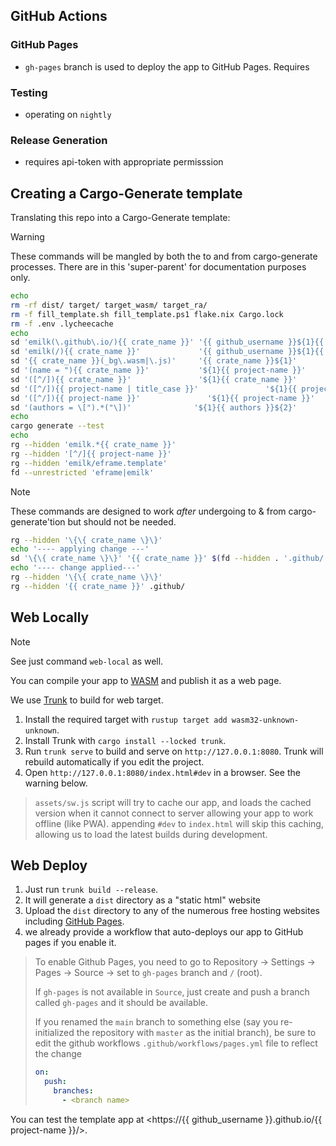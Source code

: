 ## GitHub Actions

### GitHub Pages
- `gh-pages` branch is used to deploy the app to GitHub Pages.  Requires

### Testing
- operating on `nightly`

### Release Generation
- requires api-token with appropriate permisssion

## Creating a Cargo-Generate template

Translating this repo into a Cargo-Generate template:

> [!WARNING]
> These commands will be mangled by both the to and from cargo-generate processes.
> There are in this 'super-parent' for documentation purposes only.
```zsh
echo
rm -rf dist/ target/ target_wasm/ target_ra/ 
rm -f fill_template.sh fill_template.ps1 flake.nix Cargo.lock
rm -f .env .lycheecache
echo
sd 'emilk(\.github\.io/){{ crate_name }}' '{{ github_username }}${1}{{ project-name }}' $(fd . -t f)
sd 'emilk(/){{ crate_name }}'             '{{ github_username }}${1}{{ crate_name }}' $(fd --hidden . -t f)
sd '{{ crate_name }}(_bg\.wasm|\.js)'     '{{ crate_name }}${1}'                      $(fd --hidden . -t f)
sd '(name = "){{ crate_name }}'           '${1}{{ project-name }}'                    $(fd --hidden . -t f)
sd '([^/]){{ crate_name }}'               '${1}{{ crate_name }}'                      $(fd --hidden . -t f)
sd '([^/]){{ project-name | title_case }}'               '${1}{{ project-name | title_case }}'       $(fd --hidden . -t f)
sd '([^/]){{ project-name }}'               '${1}{{ project-name }}'                    $(fd --hidden . -t f)
sd '(authors = \[").*("\])'              '${1}{{ authors }}${2}'                     Cargo.toml
echo
cargo generate --test
echo
rg --hidden 'emilk.*{{ crate_name }}'
rg --hidden '[^/]{{ project-name }}'
rg --hidden 'emilk/eframe.template'
fd --unrestricted 'eframe|emilk'
```

> [!NOTE]
> These commands are designed to work *after* undergoing to & from cargo-generate'tion
> but should not be needed.
```zsh
rg --hidden '\{\{ crate_name \}\}'
echo '---- applying change ---'
sd '\{\{ crate_name \}\}' '{{ crate_name }}' $(fd --hidden . '.github/' -t f)
echo '---- change applied---'
rg --hidden '\{\{ crate_name \}\}'
rg --hidden '{{ crate_name }}' .github/
```

## Web Locally

> [!NOTE]
> See just command `web-local` as well.

You can compile your app to [WASM](https://en.wikipedia.org/wiki/WebAssembly) and publish it as a web page.

We use [Trunk](https://trunkrs.dev/) to build for web target.
1. Install the required target with `rustup target add wasm32-unknown-unknown`.
2. Install Trunk with `cargo install --locked trunk`.
3. Run `trunk serve` to build and serve on `http://127.0.0.1:8080`. Trunk will rebuild automatically if you edit the project.
4. Open `http://127.0.0.1:8080/index.html#dev` in a browser. See the warning below.

> `assets/sw.js` script will try to cache our app, and loads the cached version when it cannot connect to server allowing your app to work offline (like PWA).
> appending `#dev` to `index.html` will skip this caching, allowing us to load the latest builds during development.

## Web Deploy
1. Just run `trunk build --release`.
2. It will generate a `dist` directory as a "static html" website
3. Upload the `dist` directory to any of the numerous free hosting websites including [GitHub Pages](https://docs.github.com/en/free-pro-team@latest/github/working-with-github-pages/configuring-a-publishing-source-for-your-github-pages-site).
4. we already provide a workflow that auto-deploys our app to GitHub pages if you enable it.
> To enable Github Pages, you need to go to Repository -> Settings -> Pages -> Source -> set to `gh-pages` branch and `/` (root).
>
> If `gh-pages` is not available in `Source`, just create and push a branch called `gh-pages` and it should be available.
>
> If you renamed the `main` branch to something else (say you re-initialized the repository with `master` as the initial branch), be sure to edit the github workflows `.github/workflows/pages.yml` file to reflect the change
> ```yml
> on:
>   push:
>     branches:
>       - <branch name>
> ```

You can test the template app at <https://{{ github_username }}.github.io/{{ project-name }}/>.
